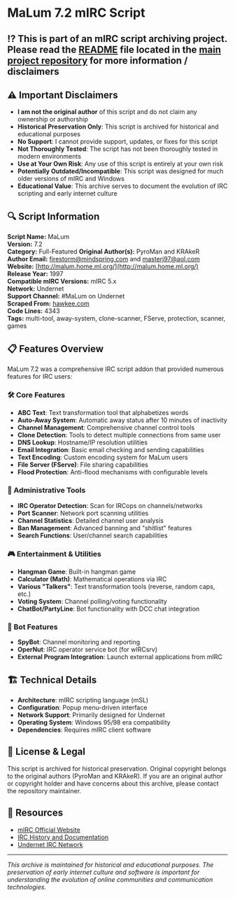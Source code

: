 # MaLum 7.2 mIRC Script

## ⁉️ This is part of an mIRC script archiving project. Please read the [README](https://github.com/sorzkode/mirc_scripts_archive/blob/main/README.md) file located in the [main project repository](https://github.com/sorzkode/mirc_scripts_archive) for more information / disclaimers  

## ⚠️ Important Disclaimers

- **I am not the original author** of this script and do not claim any ownership or authorship
- **Historical Preservation Only**: This script is archived for historical and educational purposes
- **No Support**: I cannot provide support, updates, or fixes for this script
- **Not Thoroughly Tested**: The script has not been thoroughly tested in modern environments
- **Use at Your Own Risk**: Any use of this script is entirely at your own risk
- **Potentially Outdated/Incompatible**: This script was designed for much older versions of mIRC and Windows
- **Educational Value**: This archive serves to document the evolution of IRC scripting and early internet culture

## 🔍 Script Information

**Script Name:** MaLum  
**Version:** 7.2  
**Category:** Full-Featured
**Original Author(s):** PyroMan and KRAkeR  
**Author Email:** <firestorm@mindspring.com> and <masterj97@aol.com>  
**Website:** [http://malum.home.ml.org/](http://malum.home.ml.org/)  
**Release Year:** 1997  
**Compatible mIRC Versions:** mIRC 5.x  
**Network:** Undernet  
**Support Channel:** #MaLum on Undernet  
**Scraped From:** [hawkee.com](http://www.hawkee.com:80/scripts/malum.zip)  
**Code Lines:** 4343  
**Tags:** multi-tool, away-system, clone-scanner, FServe, protection, scanner, games  

## 📋 Features Overview

MaLum 7.2 was a comprehensive IRC script addon that provided numerous features for IRC users:

### 🛠️ Core Features

- **ABC Text**: Text transformation tool that alphabetizes words
- **Auto-Away System**: Automatic away status after 10 minutes of inactivity
- **Channel Management**: Comprehensive channel control tools
- **Clone Detection**: Tools to detect multiple connections from same user
- **DNS Lookup**: Hostname/IP resolution utilities
- **Email Integration**: Basic email checking and sending capabilities
- **Text Encoding**: Custom encoding system for MaLum users
- **File Server (FServe)**: File sharing capabilities
- **Flood Protection**: Anti-flood mechanisms with configurable levels

### 🔧 Administrative Tools

- **IRC Operator Detection**: Scan for IRCops on channels/networks
- **Port Scanner**: Network port scanning utilities
- **Channel Statistics**: Detailed channel user analysis
- **Ban Management**: Advanced banning and "shitlist" features
- **Search Functions**: User/channel search capabilities

### 🎮 Entertainment & Utilities

- **Hangman Game**: Built-in hangman game
- **Calculator (Math)**: Mathematical operations via IRC
- **Various "Talkers"**: Text transformation tools (reverse, random caps, etc.)
- **Voting System**: Channel polling/voting functionality
- **ChatBot/PartyLine**: Bot functionality with DCC chat integration

### 🤖 Bot Features

- **SpyBot**: Channel monitoring and reporting
- **OperNut**: IRC operator service bot (for wIRCsrv)
- **External Program Integration**: Launch external applications from mIRC

## 🏗️ Technical Details

- **Architecture**: mIRC scripting language (mSL)
- **Configuration**: Popup menu-driven interface
- **Network Support**: Primarily designed for Undernet
- **Operating System**: Windows 95/98 era compatibility
- **Dependencies**: Requires mIRC client software

## 📜 License & Legal

This script is archived for historical preservation. Original copyright belongs to the original authors (PyroMan and KRAkeR). If you are an original author or copyright holder and have concerns about this archive, please contact the repository maintainer.

## 🔗 Resources

- [mIRC Official Website](https://www.mirc.com/)
- [IRC History and Documentation](https://tools.ietf.org/rfc/rfc1459.txt)
- [Undernet IRC Network](http://www.undernet.org/)

---

*This archive is maintained for historical and educational purposes. The preservation of early internet culture and software is important for understanding the evolution of online communities and communication technologies.*  